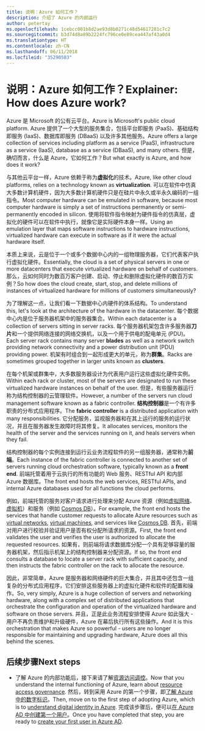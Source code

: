 ```yaml
---
title: 说明：Azure 如何工作？
description: 介绍了 Azure 的内部运行
author: petertay
ms.openlocfilehash: 1cebcc001b8d2ae93d8b0271c48d54617281c7c2
ms.sourcegitcommit: b3d74d8a89b2224fc796ce0e89cea447af43a0d4
ms.translationtype: HT
ms.contentlocale: zh-CN
ms.lasthandoff: 06/11/2018
ms.locfileid: "35290503"
---
```

# <a name="explainer-how-does-azure-work"></a><span data-ttu-id="358f6-103">说明：Azure 如何工作？</span><span class="sxs-lookup"><span data-stu-id="358f6-103">Explainer: How does Azure work?</span></span>

<span data-ttu-id="358f6-104">Azure 是 Microsoft 的公有云平台。</span><span class="sxs-lookup"><span data-stu-id="358f6-104">Azure is Microsoft's public cloud platform.</span></span> <span data-ttu-id="358f6-105">Azure 提供了一个大型的服务集合，包括平台即服务 (PaaS)、基础结构即服务 (IaaS)、数据库即服务 (DBaaS) 以及许多其他服务。</span><span class="sxs-lookup"><span data-stu-id="358f6-105">Azure offers a large collection of services including platform as a service (PaaS), infrastructure as a service (IaaS), database as a service (DBaaS), and many others.</span></span> <span data-ttu-id="358f6-106">但是，确切而言，什么是 Azure，它如何工作？</span><span class="sxs-lookup"><span data-stu-id="358f6-106">But what exactly is Azure, and how does it work?</span></span>

<span data-ttu-id="358f6-107">与其他云平台一样，Azure 依赖于称为**虚拟化**的技术。</span><span class="sxs-lookup"><span data-stu-id="358f6-107">Azure, like other cloud platforms, relies on a technology known as **virtualization**.</span></span> <span data-ttu-id="358f6-108">可以在软件中仿真大多数计算机硬件，因为大多数计算机硬件只是在硅片中永久或半永久编码的一组指令。</span><span class="sxs-lookup"><span data-stu-id="358f6-108">Most computer hardware can be emulated in software, because most computer hardware is simply a set of instructions permanently or semi-permanently encoded in silicon.</span></span> <span data-ttu-id="358f6-109">使用将软件指令映射为硬件指令的仿真层，虚拟化的硬件可以在软件中执行，就像它是实际硬件本身一样。</span><span class="sxs-lookup"><span data-stu-id="358f6-109">Using an emulation layer that maps software instructions to hardware instructions, virtualized hardware can execute in software as if it were the actual hardware itself.</span></span>

<span data-ttu-id="358f6-110">本质上来说，云是位于一个或多个数据中心内的一组物理服务器，它们代表客户执行虚拟化硬件。</span><span class="sxs-lookup"><span data-stu-id="358f6-110">Essentially, the cloud is a set of physical servers in one or more datacenters that execute virtualized hardware on behalf of customers.</span></span> <span data-ttu-id="358f6-111">那么，云如何同时为数百万客户创建、启动、停止和删除虚拟化硬件的数百万实例？</span><span class="sxs-lookup"><span data-stu-id="358f6-111">So how does the cloud create, start, stop, and delete millions of instances of virtualized hardware for millions of customers simultaneously?</span></span>

<span data-ttu-id="358f6-112">为了理解这一点，让我们看一下数据中心内硬件的体系结构。</span><span class="sxs-lookup"><span data-stu-id="358f6-112">To understand this, let's look at the architecture of the hardware in the datacenter.</span></span>  <span data-ttu-id="358f6-113">每个数据中心内是位于服务器机架中的服务器集合。</span><span class="sxs-lookup"><span data-stu-id="358f6-113">Within each datacenter is a collection of servers sitting in server racks.</span></span> <span data-ttu-id="358f6-114">每个服务器机架包含许多服务器**刀片**和一个提供网络连接的网络交换机，以及一个用于供电的配电单元 (PDU)。</span><span class="sxs-lookup"><span data-stu-id="358f6-114">Each server rack contains many server **blades** as well as a network switch providing network connectivity and a power distribution unit (PDU) providing power.</span></span> <span data-ttu-id="358f6-115">机架有时组合到一起形成更大的单元，称为**群集**。</span><span class="sxs-lookup"><span data-stu-id="358f6-115">Racks are sometimes grouped together in larger units known as **clusters**.</span></span> 

<span data-ttu-id="358f6-116">在每个机架或群集中，大多数服务器设计为代表用户运行这些虚拟化硬件实例。</span><span class="sxs-lookup"><span data-stu-id="358f6-116">Within each rack or cluster, most of the servers are designated to run these virtualized hardware instances on behalf of the user.</span></span> <span data-ttu-id="358f6-117">但是，有些服务器运行称为结构控制器的云管理软件。</span><span class="sxs-lookup"><span data-stu-id="358f6-117">However, a number of the servers run cloud management software known as a fabric controller.</span></span> <span data-ttu-id="358f6-118">**结构控制器**是一个有许多职责的分布式应用程序。</span><span class="sxs-lookup"><span data-stu-id="358f6-118">The **fabric controller** is a distributed application with many responsibilities.</span></span> <span data-ttu-id="358f6-119">它分配服务，监视服务器和在其上运行的服务的运行状况，并且在服务器发生故障时将其修复。</span><span class="sxs-lookup"><span data-stu-id="358f6-119">It allocates services, monitors the health of the server and the services running on it, and heals servers when they fail.</span></span>

<span data-ttu-id="358f6-120">结构控制器的每个实例连接到运行云业务流程软件的另一组服务器，通常称为**前端**。</span><span class="sxs-lookup"><span data-stu-id="358f6-120">Each instance of the fabric controller is connected to another set of servers running cloud orchestration software, typically known as a **front end**.</span></span> <span data-ttu-id="358f6-121">前端托管着用于云执行的所有功能的 Web 服务、RESTful API 和内部 Azure 数据库。</span><span class="sxs-lookup"><span data-stu-id="358f6-121">The front end hosts the web services, RESTful APIs, and internal Azure databases used for all functions the cloud performs.</span></span> 

<span data-ttu-id="358f6-122">例如，前端托管的服务对客户请求进行处理来分配 Azure 资源（例如[虚拟网络][vnet]、[虚拟机][vms]）和服务（例如 [Cosmos DB][cosmosdb]）。</span><span class="sxs-lookup"><span data-stu-id="358f6-122">For example, the front end hosts the services that handle customer requests to allocate Azure resources such as [virtual networks][vnet], [virtual machines][vms], and services like [Cosmos DB][cosmosdb].</span></span> <span data-ttu-id="358f6-123">首先，前端对用户进行校验并验证用户是否有权分配所请求的资源。</span><span class="sxs-lookup"><span data-stu-id="358f6-123">First, the front end validates the user and verifies the user is authorized to allocate the requested resources.</span></span> <span data-ttu-id="358f6-124">如果有，则前端将请求数据库分配一个具有足够容量的服务器机架，然后指示机架上的结构控制器来分配资源。</span><span class="sxs-lookup"><span data-stu-id="358f6-124">If so, the front end consults a database to locate a server rack with sufficient capacity, and then instructs the fabric controller on the rack to allocate the resource.</span></span>

<span data-ttu-id="358f6-125">因此，非常简单，Azure 是服务器和网络硬件的巨大集合，并且其中还包含一组复杂的分布式应用程序，它们安排这些服务器上的虚拟化硬件和软件的配置和操作。</span><span class="sxs-lookup"><span data-stu-id="358f6-125">So, very simply, Azure is a huge collection of servers and networking hardware, along with a complex set of distributed applications that orchestrate the configuration and operation of the virtualized hardware and software on those servers.</span></span> <span data-ttu-id="358f6-126">并且，正是此业务流程安排使得 Azure 如此强大 - 用户不再负责维护和升级硬件，Azure 在幕后执行所有这些操作。</span><span class="sxs-lookup"><span data-stu-id="358f6-126">And it is this orchestration that makes Azure so powerful - users are no longer responsible for maintaining and upgrading hardware, Azure does all this behind the scenes.</span></span> 

## <a name="next-steps"></a><span data-ttu-id="358f6-127">后续步骤</span><span class="sxs-lookup"><span data-stu-id="358f6-127">Next steps</span></span>

* <span data-ttu-id="358f6-128">了解 Azure 的内部功能后，接下来请了解[资源访问调控](governance-explainer.md)。</span><span class="sxs-lookup"><span data-stu-id="358f6-128">Now that you understand the internal functioning of Azure, learn about [resource access governance](governance-explainer.md).</span></span> <span data-ttu-id="358f6-129">然后，转到采用 Azure 的第一个步骤，即[了解 Azure 中的数字标识](tenant-explainer.md)。</span><span class="sxs-lookup"><span data-stu-id="358f6-129">Then, move on to the first step of adopting Azure, which is to [understand digital identity in Azure](tenant-explainer.md).</span></span> <span data-ttu-id="358f6-130">完成该步骤后，便可以[在 Azure AD 中创建第一个用户][docs-add-users-to-aad]。</span><span class="sxs-lookup"><span data-stu-id="358f6-130">Once you have completed that step, you are ready to [create your first user in Azure AD][docs-add-users-to-aad].</span></span>

<!-- Links -->

[cosmosdb]: /azure/cosmos-db/introduction
[docs-add-users-to-aad]: /azure/active-directory/add-users-azure-active-directory?toc=/azure/architecture/cloud-adoption-guide/toc.json
[vms]: /azure/virtual-machines/
[vnet]: /azure/virtual-network/virtual-networks-overview
